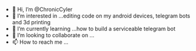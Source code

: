 - 👋 Hi, I’m @ChronicCyler
- 👀 I’m interested in ...editing code on my android devices, telegram bots and 3d printing
- 🌱 I’m currently learning ...how to build a serviceable telegram bot
- 💞️ I’m looking to collaborate on ...
- 📫 How to reach me ...

<!---
ChronicCyler/ChronicCyler is a ✨ special ✨ repository because its `README.md` (this file) appears on your GitHub profile.
You can click the Preview link to take a look at your changes.
--->
